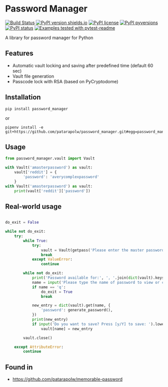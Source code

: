 # Password Manager

[![Build Status](https://travis-ci.org/patarapolw/memorable_pwm.svg?branch=master)](https://travis-ci.org/patarapolw/memorable_pwm)
[![PyPI version shields.io](https://img.shields.io/pypi/v/password_manager.svg)](https://pypi.python.org/pypi/password_manager/)
[![PyPI license](https://img.shields.io/pypi/l/password_manager.svg)](https://pypi.python.org/pypi/password_manager/)
[![PyPI pyversions](https://img.shields.io/pypi/pyversions/password_manager.svg)](https://pypi.python.org/pypi/password_manager/)
[![PyPI status](https://img.shields.io/pypi/status/password_manager.svg)](https://pypi.python.org/pypi/password_manager/)
[![Examples tested with pytest-readme](http://img.shields.io/badge/readme-tested-brightgreen.svg)](https://github.com/boxed/pytest-readme)

A library for password manager for Python

## Features

- Automatic vault locking and saving after predefined time (default 60 sec)
- Vault file generation
- Passcode lock with RSA (based on PyCryptodome)


## Installation

```commandline
pip install password_manager
```
or
```commandline
pipenv install -e git+https://github.com/patarapolw/password_manager.git#egg=password_manager
```

## Usage

```python
from password_manager.vault import Vault

with Vault('amasterpassword') as vault:
    vault['reddit'] = {
        'password': 'averycomplexpassword'
    }
with Vault('amasterpassword') as vault:
    print(vault['reddit']['password'])
```

## Real-world usage

```python

do_exit = False

while not do_exit:
    try:
        while True:
            try:
                vault = Vault(getpass('Please enter the master password : '))
                break
            except ValueError:
                continue

        while not do_exit:
            print('Password available for:', ', '.join(dict(vault).keys()))
            name = input('Please type the name of password to view or create a new one, or press q to exit. : ')
            if name == 'q':
                do_exit = True
                break

            new_entry = dict(vault).get(name, {
                'password': generate_password(),
            })
            print(new_entry)
            if input('Do you want to save? Press [y/Y] to save: ').lower() == 'y':
                vault[name] = new_entry

        vault.close()

    except AttributeError:
        continue
```

## Found in

- https://github.com/patarapolw/memorable-password
